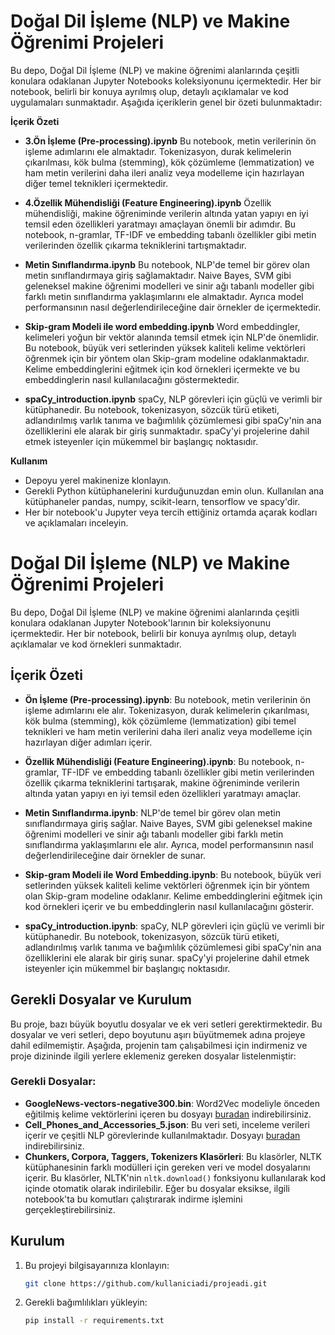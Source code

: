 # Doğal Dil İşleme (NLP) ve Makine Öğrenimi Projeleri
Bu depo, Doğal Dil İşleme (NLP) ve makine öğrenimi alanlarında çeşitli konulara odaklanan Jupyter Notebooks koleksiyonunu içermektedir. Her bir notebook, belirli bir konuya ayrılmış olup, detaylı açıklamalar ve kod uygulamaları sunmaktadır. Aşağıda içeriklerin genel bir özeti bulunmaktadır:

**İçerik Özeti**
- **3.Ön İşleme (Pre-processing).ipynb**
Bu notebook, metin verilerinin ön işleme adımlarını ele almaktadır. Tokenizasyon, durak kelimelerin çıkarılması, kök bulma (stemming), kök çözümleme (lemmatization) ve ham metin verilerini daha ileri analiz veya modelleme için hazırlayan diğer temel teknikleri içermektedir.

- **4.Özellik Mühendisliği (Feature Engineering).ipynb**
Özellik mühendisliği, makine öğreniminde verilerin altında yatan yapıyı en iyi temsil eden özellikleri yaratmayı amaçlayan önemli bir adımdır. Bu notebook, n-gramlar, TF-IDF ve embedding tabanlı özellikler gibi metin verilerinden özellik çıkarma tekniklerini tartışmaktadır.

- **Metin Sınıflandırma.ipynb**
Bu notebook, NLP'de temel bir görev olan metin sınıflandırmaya giriş sağlamaktadır. Naive Bayes, SVM gibi geleneksel makine öğrenimi modelleri ve sinir ağı tabanlı modeller gibi farklı metin sınıflandırma yaklaşımlarını ele almaktadır. Ayrıca model performansının nasıl değerlendirileceğine dair örnekler de içermektedir.

- **Skip-gram Modeli ile word embedding.ipynb**
Word embeddingler, kelimeleri yoğun bir vektör alanında temsil etmek için NLP'de önemlidir. Bu notebook, büyük veri setlerinden yüksek kaliteli kelime vektörleri öğrenmek için bir yöntem olan Skip-gram modeline odaklanmaktadır. Kelime embeddinglerini eğitmek için kod örnekleri içermekte ve bu embeddinglerin nasıl kullanılacağını göstermektedir.

- **spaCy_introduction.ipynb**
spaCy, NLP görevleri için güçlü ve verimli bir kütüphanedir. Bu notebook, tokenizasyon, sözcük türü etiketi, adlandırılmış varlık tanıma ve bağımlılık çözümlemesi gibi spaCy'nin ana özelliklerini ele alarak bir giriş sunmaktadır. spaCy'yi projelerine dahil etmek isteyenler için mükemmel bir başlangıç noktasıdır.

**Kullanım**
- Depoyu yerel makinenize klonlayın.
- Gerekli Python kütüphanelerini kurduğunuzdan emin olun. Kullanılan ana kütüphaneler pandas, numpy, scikit-learn, tensorflow ve spacy'dir.
- Her bir notebook'u Jupyter veya tercih ettiğiniz ortamda açarak kodları ve açıklamaları inceleyin.



# Doğal Dil İşleme (NLP) ve Makine Öğrenimi Projeleri

Bu depo, Doğal Dil İşleme (NLP) ve makine öğrenimi alanlarında çeşitli konulara odaklanan Jupyter Notebook'larının bir koleksiyonunu içermektedir. Her bir notebook, belirli bir konuya ayrılmış olup, detaylı açıklamalar ve kod örnekleri sunmaktadır.

## İçerik Özeti

- **Ön İşleme (Pre-processing).ipynb**: Bu notebook, metin verilerinin ön işleme adımlarını ele alır. Tokenizasyon, durak kelimelerin çıkarılması, kök bulma (stemming), kök çözümleme (lemmatization) gibi temel teknikleri ve ham metin verilerini daha ileri analiz veya modelleme için hazırlayan diğer adımları içerir.

- **Özellik Mühendisliği (Feature Engineering).ipynb**: Bu notebook, n-gramlar, TF-IDF ve embedding tabanlı özellikler gibi metin verilerinden özellik çıkarma tekniklerini tartışarak, makine öğreniminde verilerin altında yatan yapıyı en iyi temsil eden özellikleri yaratmayı amaçlar.

- **Metin Sınıflandırma.ipynb**: NLP'de temel bir görev olan metin sınıflandırmaya giriş sağlar. Naive Bayes, SVM gibi geleneksel makine öğrenimi modelleri ve sinir ağı tabanlı modeller gibi farklı metin sınıflandırma yaklaşımlarını ele alır. Ayrıca, model performansının nasıl değerlendirileceğine dair örnekler de sunar.

- **Skip-gram Modeli ile Word Embedding.ipynb**: Bu notebook, büyük veri setlerinden yüksek kaliteli kelime vektörleri öğrenmek için bir yöntem olan Skip-gram modeline odaklanır. Kelime embeddinglerini eğitmek için kod örnekleri içerir ve bu embeddinglerin nasıl kullanılacağını gösterir.

- **spaCy_introduction.ipynb**: spaCy, NLP görevleri için güçlü ve verimli bir kütüphanedir. Bu notebook, tokenizasyon, sözcük türü etiketi, adlandırılmış varlık tanıma ve bağımlılık çözümlemesi gibi spaCy'nin ana özelliklerini ele alarak bir giriş sunar. spaCy'yi projelerine dahil etmek isteyenler için mükemmel bir başlangıç noktasıdır.

## Gerekli Dosyalar ve Kurulum

Bu proje, bazı büyük boyutlu dosyalar ve ek veri setleri gerektirmektedir. Bu dosyalar ve veri setleri, depo boyutunu aşırı büyütmemek adına projeye dahil edilmemiştir. Aşağıda, projenin tam çalışabilmesi için indirmeniz ve proje dizininde ilgili yerlere eklemeniz gereken dosyalar listelenmiştir:

### Gerekli Dosyalar:
- **GoogleNews-vectors-negative300.bin**: Word2Vec modeliyle önceden eğitilmiş kelime vektörlerini içeren bu dosyayı [buradan](https://example.com) indirebilirsiniz.
- **Cell_Phones_and_Accessories_5.json**: Bu veri seti, inceleme verileri içerir ve çeşitli NLP görevlerinde kullanılmaktadır. Dosyayı [buradan](https://example.com) indirebilirsiniz.
- **Chunkers, Corpora, Taggers, Tokenizers Klasörleri**: Bu klasörler, NLTK kütüphanesinin farklı modülleri için gereken veri ve model dosyalarını içerir. Bu klasörler, NLTK'nin `nltk.download()` fonksiyonu kullanılarak kod içinde otomatik olarak indirilebilir. Eğer bu dosyalar eksikse, ilgili notebook'ta bu komutları çalıştırarak indirme işlemini gerçekleştirebilirsiniz.

## Kurulum

1. Bu projeyi bilgisayarınıza klonlayın:

    ```bash
    git clone https://github.com/kullaniciadi/projeadi.git
    ```

2. Gerekli bağımlılıkları yükleyin:

    ```bash
    pip install -r requirements.txt
    ```
